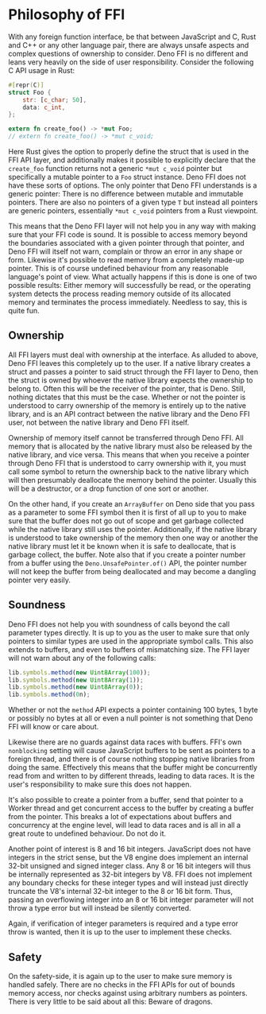 # Philosophy of FFI

With any foreign function interface, be that between JavaScript and C, Rust and
C++ or any other language pair, there are always unsafe aspects and complex
questions of ownership to consider. Deno FFI is no different and leans very
heavily on the side of user responsibility. Consider the following C API usage
in Rust:

```rs
#[repr(C)]
struct Foo {
    str: [c_char; 50],
    data: c_int,
};

extern fn create_foo() -> *mut Foo;
// extern fn create_foo() -> *mut c_void;
```

Here Rust gives the option to properly define the struct that is used in the FFI
API layer, and additionally makes it possible to explicitly declare that the
`create_foo` function returns not a generic `*mut c_void` pointer but
specifically a mutable pointer to a `Foo` struct instance. Deno FFI does not
have these sorts of options. The only pointer that Deno FFI understands is a
generic pointer: There is no difference between mutable and immutable pointers.
There are also no pointers of a given type `T` but instead all pointers are
generic pointers, essentially `*mut c_void` pointers from a Rust viewpoint.

This means that the Deno FFI layer will not help you in any way with making sure
that your FFI code is sound. It is possible to access memory beyond the
boundaries associated with a given pointer through that pointer, and Deno FFI
will itself not warn, complain or throw an error in any shape or form. Likewise
it's possible to read memory from a completely made-up pointer. This is of
course undefined behaviour from any reasonable language's point of view. What
actually happens if this is done is one of two possible results: Either memory
will successfully be read, or the operating system detects the process reading
memory outside of its allocated memory and terminates the process immediately.
Needless to say, this is quite fun.

## Ownership

All FFI layers must deal with ownership at the interface. As alluded to above,
Deno FFI leaves this completely up to the user. If a native library creates a
struct and passes a pointer to said struct through the FFI layer to Deno, then
the struct is owned by whoever the native library expects the ownership to
belong to. Often this will be the receiver of the pointer, that is Deno. Still,
nothing dictates that this must be the case. Whether or not the pointer is
understood to carry ownership of the memory is entirely up to the native
library, and is an API contract between the native library and the Deno FFI
user, not between the native library and Deno FFI itself.

Ownership of memory itself cannot be transferred through Deno FFI. All memory
that is allocated by the native library must also be released by the native
library, and vice versa. This means that when you receive a pointer through Deno
FFI that is understood to carry ownership with it, you must call some symbol to
return the ownership back to the native library which will then presumably
deallocate the memory behind the pointer. Usually this will be a destructor, or
a drop function of one sort or another.

On the other hand, if you create an `ArrayBuffer` on Deno side that you pass as
a parameter to some FFI symbol then it is first of all up to you to make sure
that the buffer does not go out of scope and get garbage collected while the
native library still uses the pointer. Additionally, if the native library is
understood to take ownership of the memory then one way or another the native
library must let it be known when it is safe to deallocate, that is garbage
collect, the buffer. Note also that if you create a pointer number from a buffer
using the `Deno.UnsafePointer.of()` API, the pointer number will not keep the
buffer from being deallocated and may become a dangling pointer very easily.

## Soundness

Deno FFI does not help you with soundness of calls beyond the call parameter
types directly. It is up to you as the user to make sure that only pointers to
similar types are used in the appropriate symbol calls. This also extends to
buffers, and even to buffers of mismatching size. The FFI layer will not warn
about any of the following calls:

```ts
lib.symbols.method(new Uint8Array(100));
lib.symbols.method(new Uint8Array(1));
lib.symbols.method(new Uint8Array(0));
lib.symbols.method(0n);
```

Whether or not the `method` API expects a pointer containing 100 bytes, 1 byte
or possibly no bytes at all or even a null pointer is not something that Deno
FFI will know or care about.

Likewise there are no guards against data races with buffers. FFI's own
`nonblocking` setting will cause JavaScript buffers to be sent as pointers to a
foreign thread, and there is of course nothing stopping native libraries from
doing the same. Effectively this means that the buffer might be concurrently
read from and written to by different threads, leading to data races. It is the
user's responsibility to make sure this does not happen.

It's also possible to create a pointer from a buffer, send that pointer to a
Worker thread and get concurrent access to the buffer by creating a buffer from
the pointer. This breaks a lot of expectations about buffers and concurrency at
the engine level, will lead to data races and is all in all a great route to
undefined behaviour. Do not do it.

Another point of interest is 8 and 16 bit integers. JavaScript does not have
integers in the strict sense, but the V8 engine does implement an internal
32-bit unsigned and signed integer class. Any 8 or 16 bit integers will thus be
internally represented as 32-bit integers by V8. FFI does not implement any
boundary checks for these integer types and will instead just directly truncate
the V8's internal 32-bit integer to the 8 or 16 bit form. Thus, passing an
overflowing integer into an 8 or 16 bit integer parameter will not throw a type
error but will instead be silently converted.

Again, if verification of integer parameters is required and a type error throw
is wanted, then it is up to the user to implement these checks.

## Safety

On the safety-side, it is again up to the user to make sure memory is handled
safely. There are no checks in the FFI APIs for out of bounds memory access, nor
checks against using arbitrary numbers as pointers. There is very little to be
said about all this: Beware of dragons.
